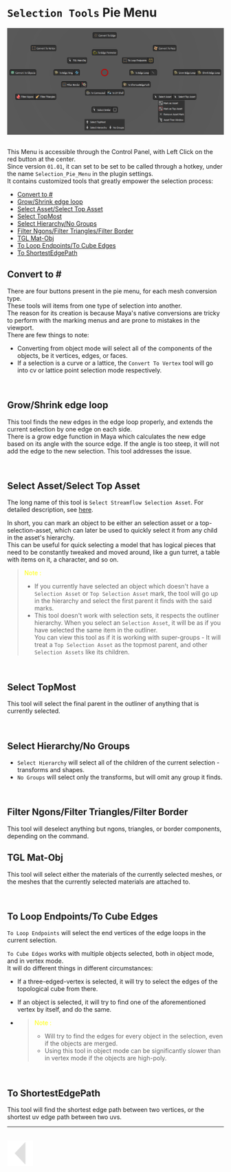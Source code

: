<!-- omit from toc -->
# `Selection Tools` Pie Menu

<img src="../../../media/img/selection_tools_pie_menu.png" alt="drawing" align="center" width="800"/><br><br>



This Menu is accessible through the Control Panel, with Left Click on the red button at the center.<br>
Since version `01.01`, it can set to be set to be called through a hotkey, under the name `Selection_Pie_Menu` in the plugin settings.<br>
It contains customized tools that greatly empower the selection process:
- [Convert to #](#convert-to-)
- [Grow/Shrink edge loop](#growshrink-edge-loop)
- [Select Asset/Select Top Asset](#select-assetselect-top-asset)
- [Select TopMost](#select-topmost)
- [Select Hierarchy/No Groups](#select-hierarchyno-groups)
- [Filter Ngons/Filter Triangles/Filter Border](#filter-ngonsfilter-trianglesfilter-border)
- [TGL Mat-Obj](#tgl-mat-obj)
- [To Loop Endpoints/To Cube Edges](#to-loop-endpointsto-cube-edges)
- [To ShortestEdgePath](#to-shortestedgepath)

## Convert to \#
There are four buttons present in the pie menu, for each mesh conversion type.<br>
These tools will items from one type of selection into another.<br>
The reason for its creation is because Maya's native conversions are tricky to perform with the marking menus and are prone to mistakes in the viewport.<br>
There are few things to note:
* Converting from object mode will select all of the components of the objects, be it vertices, edges, or faces.
* If a selection is a curve or a lattice, the `Convert To Vertex` tool will go into cv or lattice point selection mode respectively.

<br>

## Grow/Shrink edge loop
This tool finds the new edges in the edge loop properly, and extends the current selection by one edge on each side.<br>
There is a grow edge function in Maya which calculates the new edge based on its angle with the source edge. If the angle is too steep, it will not add the edge to the new selection. This tool addresses the issue.

<br>

## Select Asset/Select Top Asset
The long name  of this tool is `Select Streamflow Selection Asset`. For detailed description, see [here](/Docs/UIs/selection_asset.md).<br>

In short, you can mark an object to be either an selection asset or a top-selection-asset, which can later be used to quickly select it from any child in the asset's hierarchy. <br>
This can be useful for quick selecting a model that has logical pieces that need to be constantly tweaked and moved around, like a gun turret, a table with items on it, a character, and so on.
><span style="color: yellow;">Note :</span>
>* If you currently have selected an object which doesn't have a `Selection Asset` or `Top Selection Asset` mark, the tool will go up in the hierarchy and select the first parent it finds with the said marks.
>* This tool doesn't work with selection sets, it respects the outliner hierarchy. When you select an `Selection Asset`, it will be as if you have selected the same item in the outliner.<br>
You can view this tool as if it is working with super-groups - It will treat a `Top Selection Asset` as the topmost parent, and other `Selection Assets` like its children.

<br>

## Select TopMost
This tool will select the final parent in the outliner of anything that is currently selected.

<br>

## Select Hierarchy/No Groups
* `Select Hierarchy` will select all of the children of the current selection - transforms and shapes.
* `No Groups` will select only the transforms, but will omit any group it finds.

<br>

    
## Filter Ngons/Filter Triangles/Filter Border
This tool will deselect anything but ngons, triangles, or border components, depending on the command.
<br>


## TGL Mat-Obj
This tool will select either the materials of the currently selected meshes, or the meshes that the currently selected materials are attached to.

<br>

## To Loop Endpoints/To Cube Edges

`To Loop Endpoints` will select the end vertices of the edge loops in the current selection.

`To Cube Edges` works with multiple objects selected, both in object mode, and in vertex mode.<br>
It will do different things in different circumstances:
* If a three-edged-vertex is selected, it will try to select the edges of the topological cube from there.
* If an object is selected, it will try to find one of the aforementioned vertex by itself, and do the same.
  
 *  ><span style="color: yellow;">Note :</span>
    >* Will try to find the edges for every object in the selection, even if the objects are merged.
    >* Using this tool in object mode can be significantly slower than in vertex mode if the objects are high-poly.
<br>


## To ShortestEdgePath

This tool will find the shortest edge path between two vertices, or the shortest uv edge path between two uvs.



---
<br>

<a href="../pie_menu.md#notable-pre-built-pie-menus">
    <img src="../../../media/icons/Arrow_v2_LEFT.png" alt="BackArrow" height="60">
</a>
